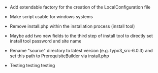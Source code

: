 * Add extendable factory for the creation of the LocalConfiguration file

* Make script usable for windows systems

* Remove install.php within the installation process (install tool)

* Maybe add two new fields to the third step of install tool to directly set install tool password and site name

* Rename "source" directory to latest version (e.g. typo3_src-6.0.3) and set this path to PrerequisiteBuilder via install.php

* Testing testing testing